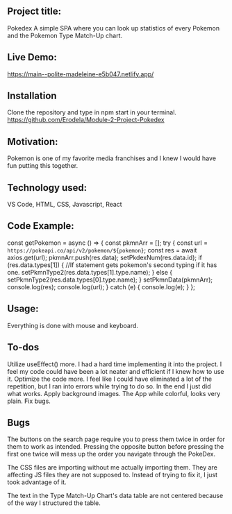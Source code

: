 ## Project title:

Pokedex
A simple SPA where you can look up statistics of every Pokemon and the Pokemon Type Match-Up chart.

## Live Demo:

https://main--polite-madeleine-e5b047.netlify.app/

## Installation

Clone the repository and type in npm start in your terminal.
https://github.com/Erodela/Module-2-Project-Pokedex

## Motivation:

Pokemon is one of my favorite media franchises and I knew I would have fun putting this together.

## Technology used:

VS Code, HTML, CSS, Javascript, React

## Code Example:

const getPokemon = async () => {
const pkmnArr = [];
try {
const url = `https://pokeapi.co/api/v2/pokemon/${pokemon}`;
const res = await axios.get(url);
pkmnArr.push(res.data);
setPkdexNum(res.data.id);
if (res.data.types[1]) {
//If statement gets pokemon's second typing if it has one.
setPkmnType2(res.data.types[1].type.name);
} else {
setPkmnType2(res.data.types[0].type.name);
}
setPkmnData(pkmnArr);
console.log(res);
console.log(url);
} catch (e) {
console.log(e);
}
};

## Usage:

Everything is done with mouse and keyboard.

## To-dos

Utilize useEffect() more. I had a hard time implementing it into the project. I feel my code could have been a lot neater and efficient if I knew how to use it.
Optimize the code more. I feel like I could have eliminated a lot of the repetition, but I ran into errors while trying to do so. In the end I just did what works.
Apply background images. The App while colorful, looks very plain.
Fix bugs.

## Bugs

The buttons on the search page require you to press them twice in order for them to work as intended. Pressing the opposite button before pressing the first one twice will mess up the order you navigate through the PokeDex.

The CSS files are importing without me actually importing them. They are affecting JS files they are not supposed to. Instead of trying to fix it, I just took advantage of it.

The text in the Type Match-Up Chart's data table are not centered because of the way I structured the table.
